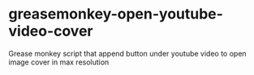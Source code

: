 # greasemonkey-open-youtube-video-cover
Grease monkey script that append button under youtube video to open image cover in max resolution
